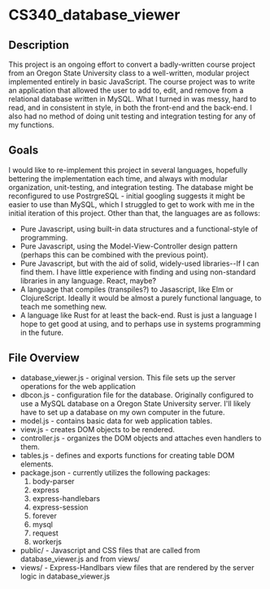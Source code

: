 # CS340_database_viewer

## Description
This project is an ongoing effort to convert a badly-written course project from an Oregon State University class to a well-written, modular
project implemented entirely in basic JavaScript. The course project was to write an application that allowed the user to
add to, edit, and remove from a relational database written in MySQL. What I turned in was messy, hard to read, and
in consistent in style, in both the front-end and the back-end. I also had no method of doing unit testing and
integration testing for any of my functions.

## Goals
I would like to re-implement this project in several languages, hopefully bettering the implementation each time, and always
with modular organization, unit-testing, and integration testing. The database might be reconfigured to use PostrgreSQL - initial
googling suggests it might be easier to use than MySQL, which I struggled to get to work with me in the initial iteration of this
project. Other than that, the languages are as follows:
* Pure Javascript, using built-in data structures and a functional-style of programming.
* Pure Javascript, using the Model-View-Controller design pattern (perhaps this can be combined with the previous point).
* Pure Javascript, but with the aid of solid, widely-used libraries--If I can find them. I have little experience with finding and using
  non-standard libraries in any language. React, maybe?
* A language that compiles (transpiles?) to Jasascript, like Elm or ClojureScript. Ideally it would be almost a purely functional
  language, to teach me something new.
* A language like Rust for at least the back-end. Rust is just a language I hope to get good at using, and to perhaps use in systems
  programming in the future.
  
## File Overview
* database_viewer.js - original version. This file sets up the server operations for the web application
* dbcon.js - configuration file for the database. Originally configured to use a MySQL database on a Oregon State University server. I'll
  likely have to set up a database on my own computer in the future.
* model.js - contains basic data for web application tables.
* view.js - creates DOM objects to be rendered.
* controller.js - organizes the DOM objects and attaches even handlers to them.
* tables.js - defines and exports functions for creating table DOM elements.
* package.json - currently utilizes the following packages:
    1. body-parser
    2. express
    3. express-handlebars
    4. express-session
    5. forever
    6. mysql
    7. request
    8. workerjs
* public/ - Javascript and CSS files that are called from database_viewer.js and from views/
* views/ - Express-Handlbars view files that are rendered by the server logic in database_viewer.js
